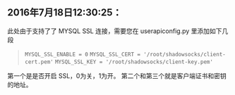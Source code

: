 ## 2016年7月18日12:30:25：

此处由于支持了了 MYSQL SSL 连接，需要您在 userapiconfig.py 里添加如下几段

> `MYSQL_SSL_ENABLE = 0`
> `MYSQL_SSL_CERT = '/root/shadowsocks/client-cert.pem'`
> `MYSQL_SSL_KEY = '/root/shadowsocks/client-key.pem'`

第一个是是否开启 SSL，0为关，1为开。
第二个和第三个就是客户端证书和密钥的地址。